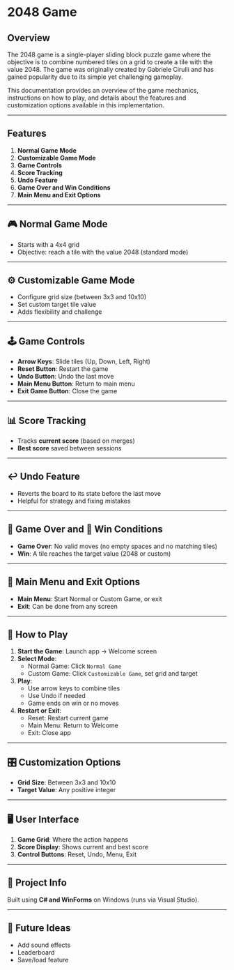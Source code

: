 # 2048 Game

## Overview

The 2048 game is a single-player sliding block puzzle game where the objective is to combine numbered tiles on a grid to create a tile with the value 2048. The game was originally created by Gabriele Cirulli and has gained popularity due to its simple yet challenging gameplay.

This documentation provides an overview of the game mechanics, instructions on how to play, and details about the features and customization options available in this implementation.

---

## Features

1. **Normal Game Mode**
2. **Customizable Game Mode**
3. **Game Controls**
4. **Score Tracking**
5. **Undo Feature**
6. **Game Over and Win Conditions**
7. **Main Menu and Exit Options**

---

## 🎮 Normal Game Mode

- Starts with a 4x4 grid
- Objective: reach a tile with the value 2048 (standard mode)

---

## ⚙️ Customizable Game Mode

- Configure grid size (between 3x3 and 10x10)
- Set custom target tile value
- Adds flexibility and challenge

---

## 🕹 Game Controls

- **Arrow Keys**: Slide tiles (Up, Down, Left, Right)
- **Reset Button**: Restart the game
- **Undo Button**: Undo the last move
- **Main Menu Button**: Return to main menu
- **Exit Game Button**: Close the game

---

## 📊 Score Tracking

- Tracks **current score** (based on merges)
- **Best score** saved between sessions

---

## ↩️ Undo Feature

- Reverts the board to its state before the last move
- Helpful for strategy and fixing mistakes

---

## 🚫 Game Over and 🎉 Win Conditions

- **Game Over**: No valid moves (no empty spaces and no matching tiles)
- **Win**: A tile reaches the target value (2048 or custom)

---

## 🧭 Main Menu and Exit Options

- **Main Menu**: Start Normal or Custom Game, or exit
- **Exit**: Can be done from any screen

---

## 📖 How to Play

1. **Start the Game**: Launch app → Welcome screen
2. **Select Mode**:
   - Normal Game: Click `Normal Game`
   - Custom Game: Click `Customizable Game`, set grid and target
3. **Play**:
   - Use arrow keys to combine tiles
   - Use Undo if needed
   - Game ends on win or no moves
4. **Restart or Exit**:
   - Reset: Restart current game
   - Main Menu: Return to Welcome
   - Exit: Close app

---

## 🎛 Customization Options

- **Grid Size**: Between 3x3 and 10x10
- **Target Value**: Any positive integer

---

## 🖥 User Interface

1. **Game Grid**: Where the action happens
2. **Score Display**: Shows current and best score
3. **Control Buttons**: Reset, Undo, Menu, Exit

---

## 📂 Project Info

Built using **C# and WinForms** on Windows (runs via Visual Studio).

---

## 🚀 Future Ideas

- Add sound effects
- Leaderboard
- Save/load feature

